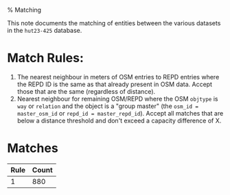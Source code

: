 % Matching

This note documents the matching of entities between the various datasets in the
`hut23-425` database.


# Match Rules:

1. The nearest neighbour in meters of OSM entries to REPD entries where the REPD ID is the same as that already present in OSM data. Accept those that are the same (regardless of distance).
2. Nearest neighbour for remaining OSM/REPD where the OSM `objtype` is `way` or `relation` and the object is a "group master" (the `osm_id = master_osm_id` or `repd_id = master_repd_id`). Accept all matches that are below a distance threshold and don't exceed a capacity difference of X.

# Matches

| Rule | Count |
| ---  | ---   |
|  1   |  880  |
